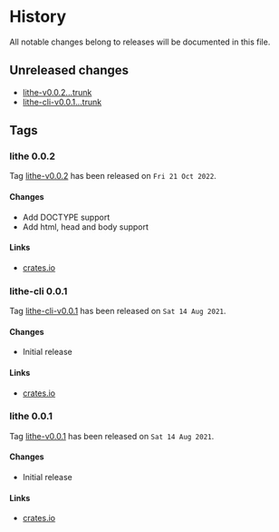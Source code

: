 # History

All notable changes belong to releases will be documented in this file.


## Unreleased changes

* [lithe-v0.0.2...trunk](
https://gitlab.com/grauwoelfchen/lithe/-/compare/lithe-v0.0.2...trunk)
* [lithe-cli-v0.0.1...trunk](
https://gitlab.com/grauwoelfchen/lithe/-/compare/lithe-cli-v0.0.1...trunk)


## Tags

### lithe 0.0.2

Tag [lithe-v0.0.2](
https://gitlab.com/grauwoelfchen/lithe/-/tags/lithe-v0.0.2) has been
released on `Fri 21 Oct 2022`.

#### Changes

* Add DOCTYPE support
* Add html, head and body support

#### Links

* [crates.io](https://crates.io/crates/lithe/0.0.2)

### lithe-cli 0.0.1

Tag [lithe-cli-v0.0.1](
https://gitlab.com/grauwoelfchen/lithe/-/tags/lithe-cli-v0.0.1) has been
released on `Sat 14 Aug 2021`.

#### Changes

* Initial release

#### Links

* [crates.io](https://crates.io/crates/lithe-cli/0.0.1)

### lithe 0.0.1

Tag [lithe-v0.0.1](
https://gitlab.com/grauwoelfchen/lithe/-/tags/lithe-v0.0.1) has been
released on `Sat 14 Aug 2021`.

#### Changes

* Initial release

#### Links

* [crates.io](https://crates.io/crates/lithe/0.0.1)
